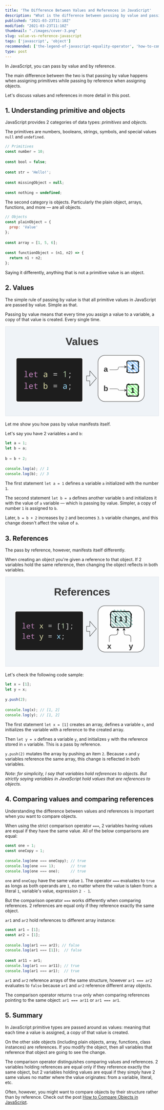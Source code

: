 ```yaml
---
title: 'The Difference Between Values and References in JavaScript'
description: "What is the difference between passing by value and passing by reference in JavaScript."
published: "2021-03-23T11:10Z"
modified: "2021-03-23T11:10Z"
thumbnail: "./images/cover-3.png"
slug: value-vs-reference-javascript
tags: ['javascript', 'object']
recommended: ['the-legend-of-javascript-equality-operator', 'how-to-compare-objects-in-javascript']
type: post
---
```


In JavaScript, you can pass by value and by reference.

The main difference between the two is that passing by value happens when assigning primitives while passing by reference when assigning objects.   

Let's discuss values and references in more detail in this post.  

## 1. Understanding primitive and objects

JavaScript provides 2 categories of data types: *primitives* and *objects*.  

The primitives are numbers, booleans, strings, symbols, and special values `null` and `undefined`.  

```javascript
// Primitives
const number = 10;

const bool = false;

const str = 'Hello!';

const missingObject = null;

const nothing = undefined;
```

The second category is objects. Particularly the plain object, arrays, functions, and more &mdash; are all objects.  

```javascript
// Objects
const plainObject = {
  prop: 'Value'
};

const array = [1, 5, 6];

const functionObject = (n1, n2) => {
  return n1 + n2;
};
```

Saying it differently, anything that is not a primitive value is an object.  

## 2. Values

The simple rule of passing by value is that all primitive values in JavaScript are passed by value. Simple as that.  

Passing by value means that every time you assign a value to a variable, a copy of that value is created. Every single time.  

![Values in JavaScript](./images/values-2.png)

Let me show you how pass by value manifests itself.  

Let's say you have 2 variables `a` and `b`:

```javascript
let a = 1;
let b = a;

b = b + 2;

console.log(a); // 1
console.log(b); // 3
```

The first statement `let a = 1` defines a variable `a` initialized with the number `1`.  

The second statement `let b = a` defines another variable `b` and initializes it with the value of `a` variable &mdash; which is passing by value. Simpler, a copy of number `1` is assigned to `b`.  

Later, `b = b + 2` increases by `2` and becomes `3`. `b` variable changes, and this change doesn't affect the value of `a`.  

## 3. References

The pass by reference, however, manifests itself differently.  

When creating an object you're given a reference to that object. If 2 variables hold the same reference, then changing the object reflects in both variables.  

![References in JavaScript](./images/references-2.png)

Let's check the following code sample:

```javascript
let x = [1];
let y = x;

y.push(2);

console.log(x); // [1, 2]
console.log(y); // [1, 2]
```

The first statement `let x = [1]` creates an array, defines a variable `x`, and initializes the variable with a reference to the created array.  

Then `let y = x` defines a variable `y`, and initializes `y` with the reference stored in `x` variable. This is a pass by reference.  

`y.push(2)` mutates the array by pushing an item `2`. Because `x` and `y` variables reference the same array, this change is reflected in both variables.  

*Note: for simplicity, I say that variables hold references to objects. But strictly saying variables in JavaScript hold values that are references to objects*.

## 4. Comparing values and comparing references

Understanding the difference between values and references is important when you want to compare objects.  

When using the strict comparison operator `===`, 2 variables having values are equal if they have the same value. All of the below comparisons are equal:

```javascript
const one = 1;
const oneCopy = 1;

console.log(one === oneCopy); // true
console.log(one === 1);       // true
console.log(one === one);     // true
```

`one` and `oneCopy` have the same value `1`. The operator `===` evaluates to `true` as longs as both operands are `1`, no matter where the value is taken from: a literal `1`, variable's value, expression `2 - 1`.  

But the comparison operator `===` works differently when comparing references. 2 references are equal only if they reference exactly the same object. 

`ar1` and `ar2` hold references to different array instance:

```javascript
const ar1 = [1];
const ar2 = [1];

console.log(ar1 === ar2); // false
console.log(ar1 === [1]);  // false

const ar11 = ar1;
console.log(ar1 === ar11); // true
console.log(ar1 === ar1);  // true
```

`ar1` and `ar2` reference arrays of the same structure, however `ar1 === ar2` evaluates to `false` because `ar1` and `ar2` reference different array objects.  

The comparison operator returns `true` only when comparing references pointing to the same object: `ar1 === ar11` or `ar1 === ar1`.  

## 5. Summary

In JavaScript primitive types are passed around as values: meaning that each time a value is assigned, a copy of that value is created.  

On the other side objects (including plain objects, array, functions, class instances) are references. If you modify the object, then all variables
that reference that object are going to see the change.  

The comparison operator distinguishes comparing values and references. 2 variables holding references are equal only if they reference exactly the same object, but 2 variables holding values are equal if they simply have 2 same values no matter where the value originates: from a variable, literal, etc.  

Often, however, you might want to compare objects by their structure rather than by reference. Check out the post [How to Compare Objects in JavaScript](/how-to-compare-objects-in-javascript).

